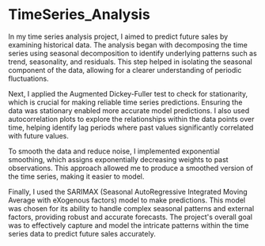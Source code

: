 # TimeSeries_Analysis

In my time series analysis project, I aimed to predict future sales by examining historical data. The analysis began with decomposing the time series using seasonal decomposition to identify underlying patterns such as trend, seasonality, and residuals. This step helped in isolating the seasonal component of the data, allowing for a clearer understanding of periodic fluctuations.

Next, I applied the Augmented Dickey-Fuller test to check for stationarity, which is crucial for making reliable time series predictions. Ensuring the data was stationary enabled more accurate model predictions. I also used autocorrelation plots to explore the relationships within the data points over time, helping identify lag periods where past values significantly correlated with future values.

To smooth the data and reduce noise, I implemented exponential smoothing, which assigns exponentially decreasing weights to past observations. This approach allowed me to produce a smoothed version of the time series, making it easier to model.

Finally, I used the SARIMAX (Seasonal AutoRegressive Integrated Moving Average with eXogenous factors) model to make predictions. This model was chosen for its ability to handle complex seasonal patterns and external factors, providing robust and accurate forecasts. The project's overall goal was to effectively capture and model the intricate patterns within the time series data to predict future sales accurately.
